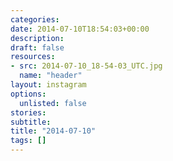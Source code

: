 ```yaml
---
categories:
date: 2014-07-10T18:54:03+00:00
description:
draft: false
resources:
- src: 2014-07-10_18-54-03_UTC.jpg
  name: "header"
layout: instagram
options:
  unlisted: false
stories:
subtitle:
title: "2014-07-10"
tags: []
---
```


 
